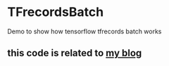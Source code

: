 # TFrecordsBatch
Demo to show how tensorflow tfrecords batch works

## this code is related to [my blog](http://blog.csdn.net/u010223750/article/details/70482498) 
